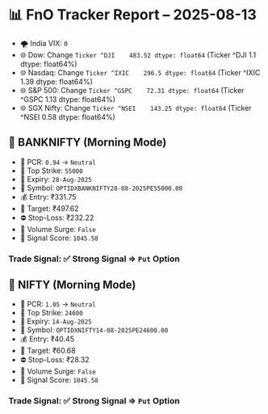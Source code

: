 # 📊 FnO Tracker Report – 2025-08-13
- 🌪️ India VIX: `0`
- 🌐 Dow: Change `Ticker
^DJI    483.52
dtype: float64` (Ticker
^DJI    1.1
dtype: float64%)
- 🌐 Nasdaq: Change `Ticker
^IXIC    296.5
dtype: float64` (Ticker
^IXIC    1.39
dtype: float64%)
- 🌐 S&P 500: Change `Ticker
^GSPC    72.31
dtype: float64` (Ticker
^GSPC    1.13
dtype: float64%)
- 🌐 SGX Nifty: Change `Ticker
^NSEI    143.25
dtype: float64` (Ticker
^NSEI    0.58
dtype: float64%)
## 📘 BANKNIFTY (Morning Mode)
- 🔄 PCR: `0.94` → `Neutral`
- 🔢 Top Strike: `55000`
- 📆 Expiry: `28-Aug-2025`
- 🎫 Symbol: `OPTIDXBANKNIFTY28-08-2025PE55000.00`
- 💰 Entry: ₹331.75
- 🎯 Target: ₹497.62
- ⛔ Stop-Loss: ₹232.22
- 🚀 Volume Surge: `False`
- 🧮 Signal Score: `1045.58`
### Trade Signal: ✅ Strong Signal ⇒ `Put` Option
## 📘 NIFTY (Morning Mode)
- 🔄 PCR: `1.05` → `Neutral`
- 🔢 Top Strike: `24600`
- 📆 Expiry: `14-Aug-2025`
- 🎫 Symbol: `OPTIDXNIFTY14-08-2025PE24600.00`
- 💰 Entry: ₹40.45
- 🎯 Target: ₹60.68
- ⛔ Stop-Loss: ₹28.32
- 🚀 Volume Surge: `False`
- 🧮 Signal Score: `1045.58`
### Trade Signal: ✅ Strong Signal ⇒ `Put` Option